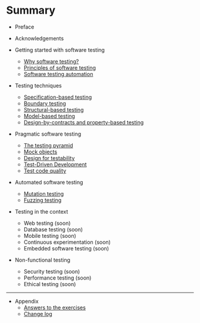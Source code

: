 # Summary

* Preface

* Acknowledgements

* Getting started with software testing
	* [Why software testing?](chapters/getting-started/why-software-testing.md)
	* [Principles of software testing](chapters/getting-started/testing-principles.md)
	* [Software testing automation](chapters/getting-started/test-automation.md)

* Testing techniques
	* [Specification-based testing](chapters/testing-techniques/specification-based-testing.md)
	* [Boundary testing](chapters/testing-techniques/boundary-testing.md)
	* [Structural-based testing](chapters/testing-techniques/structural-testing.md)
	* [Model-based testing](chapters/testing-techniques/model-based-testing.md)
	* [Design-by-contracts and property-based testing](chapters/testing-techniques/design-by-contracts.md)

* Pragmatic software testing
	* [The testing pyramid](chapters/pragmatic-testing/testing-pyramid.md)
	* [Mock objects](chapters/pragmatic-testing/mocking.md)
	* [Design for testability](chapters/pragmatic-testing/design-for-testability.md)
	* [Test-Driven Development](chapters/pragmatic-testing/tdd.md)
	* [Test code quality](chapters/pragmatic-testing/test-code-quality.md)

* Automated software testing
	* [Mutation testing](chapters/intelligent-testing/mutation-testing.md)
	* [Fuzzing testing](chapters/intelligent-testing/fuzzing.md)

* Testing in the context
	* Web testing (soon)
	* Database testing (soon)
	* Mobile testing (soon)
	* Continuous experimentation (soon)
	* Embedded software testing (soon)

* Non-functional testing
	* Security testing (soon)
	* Performance testing (soon)
	* Ethical testing (soon)

--- 

* Appendix
	* [Answers to the exercises](chapters/appendix/answers.md)
	* [Change log](chapters/appendix/changelog.md)

